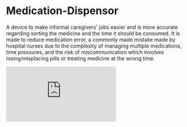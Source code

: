 # Medication-Dispensor
A device to make informal caregivers' jobs easier and is more accurate regarding sorting the medicine and the time it should be consumed. It is made to reduce medication error, a commonly made mistake made by hospital nurses due to the complexity of managing multiple medications, time pressures, and the risk of miscommunication which involves losing/misplacing pills or treating medicine at the wrong time. 

![image](https://github.com/user-attachments/files/18279030/default.pdf)

